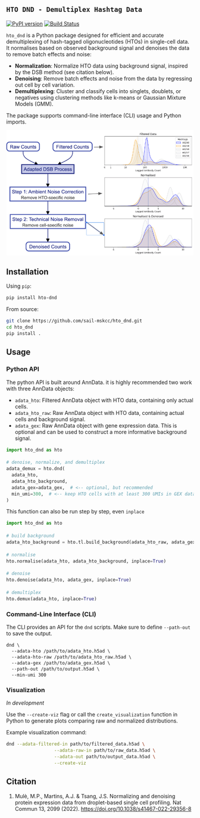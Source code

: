 ## `HTO DND - Demultiplex Hashtag Data`

[![PyPI version](https://badge.fury.io/py/hto-dnd.svg)](https://badge.fury.io/py/hto-dnd)
[![Build Status](https://github.com/sail-mskcc/hto_dnd/actions/workflows/python-package.yml/badge.svg)](https://github.com/sail-mskcc/hto_dnd/actions/workflows/python-package.yml)

`hto_dnd` is a Python package designed for efficient and accurate demultiplexing of hash-tagged oligonucleotides (HTOs) in single-cell data.
It normalises based on observed background signal and denoises the data to remove batch effects and noise:

- **Normalization**: Normalize HTO data using background signal, inspired by the DSB method (see citation below).
- **Denoising**: Remove batch effects and noise from the data by regressing out cell by cell variation.
- **Demultiplexing**: Cluster and classify cells into singlets, doublets, or negatives using clustering methods like k-means or Gaussian Mixture Models (GMM).

The package supports command-line interface (CLI) usage and Python imports.

![HTO DND](media/pipeline_v0.png)

## Installation

Using `pip`:

```bash
pip install hto-dnd
```

From source:

```bash
git clone https://github.com/sail-mskcc/hto_dnd.git
cd hto_dnd
pip install .
```

## Usage

### Python API

The python API is built around AnnData. it is highly recommended two work with three AnnData objects:

* `adata_hto`: Filtered AnnData object with HTO data, containing only actual cells.
* `adata_hto_raw`: Raw AnnData object with HTO data, containing actual cells and background signal.
* `adata_gex`: Raw AnnData object with gene expression data. This is optional and can be used to construct a more informative background signal.

```python
import hto_dnd as hto

# denoise, normalize, and demultiplex
adata_demux = hto.dnd(
  adata_hto,
  adata_hto_background,
  adata_gex=adata_gex,  # <-- optional, but recommended
  min_umi=300,  # <-- keep HTO cells with at least 300 UMIs in GEX data
)
```

This function can also be run step by step, even `inplace`

```python
import hto_dnd as hto

# build background
adata_hto_background = hto.tl.build_background(adata_hto_raw, adata_gex, min_umi=300)

# normalise
hto.normalise(adata_hto, adata_hto_background, inplace=True)

# denoise
hto.denoise(adata_hto, adata_gex, inplace=True)

# demultiplex
hto.demux(adata_hto, inplace=True)
```


### Command-Line Interface (CLI)

The CLI provides an API for the `dnd` scripts. Make sure to define `--path-out` to save the output.

```
dnd \
  --adata-hto /path/to/adata_hto.h5ad \
  --adata-hto-raw /path/to/adata_hto_raw.h5ad \
  --adata-gex /path/to/adata_gex.h5ad \
  --path-out /path/to/output.h5ad \
  --min-umi 300
```

### Visualization

*In development*

Use the `--create-viz` flag or call the `create_visualization` function in Python to generate plots comparing raw and normalized distributions.

Example visualization command:

```bash
dnd --adata-filtered-in path/to/filtered_data.h5ad \
                  --adata-raw-in path/to/raw_data.h5ad \
                  --adata-out path/to/output_data.h5ad \
                  --create-viz
```

## Citation

1. Mulè, M.P., Martins, A.J. & Tsang, J.S. Normalizing and denoising protein expression data from droplet-based single cell profiling. Nat Commun 13, 2099 (2022). https://doi.org/10.1038/s41467-022-29356-8
